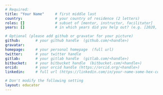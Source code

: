 ```yaml
---
# Required:
title: "Your Name"     # first middle last
country:               # your country of residence (2 letters)
roles: []              # subset of [mentor, instructor, facilitator]
years: []              # in which years did you help out? (e.g. [2020, 2019])

# Optional (please add github or gravatar for your picture)
github:       # your github handle  (github.com/<handle>)
gravatar:
homepage:     # your personal homepage  (full url)
twitter:      # your twitter handle 
gitlab:       # your gitlab handle  (gitlab.com/<handle>)
bitbucket:    # your bitbucket handle  (bitbucket.com/<handle>)
orcid:        # your orcid handle (https://orcid.org/<handle>)
linkedin:     # full url (https://linkedin.com/in/your-name-some-hex-code)

# Don't modify the following setting
layout: educator
---
```


<!-- Write something about yourself here (if you want)! 
You can use Markdown syntax to style this page.
-->
